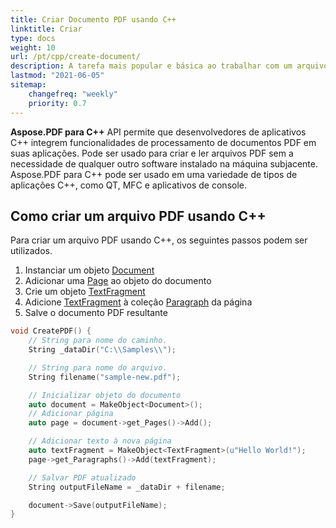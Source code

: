 ```yaml
---
title: Criar Documento PDF usando C++
linktitle: Criar
type: docs
weight: 10
url: /pt/cpp/create-document/
description: A tarefa mais popular e básica ao trabalhar com um arquivo PDF é criar um documento do zero. Use a biblioteca Aspose.PDF para C++.
lastmod: "2021-06-05"
sitemap:
    changefreq: "weekly"
    priority: 0.7
---
```


**Aspose.PDF para C++** API permite que desenvolvedores de aplicativos C++ integrem funcionalidades de processamento de documentos PDF em suas aplicações. Pode ser usado para criar e ler arquivos PDF sem a necessidade de qualquer outro software instalado na máquina subjacente. Aspose.PDF para C++ pode ser usado em uma variedade de tipos de aplicações C++, como QT, MFC e aplicativos de console.

## Como criar um arquivo PDF usando C++

Para criar um arquivo PDF usando C++, os seguintes passos podem ser utilizados.

1. Instanciar um objeto [Document](https://reference.aspose.com/pdf/cpp/class/aspose.pdf.document)
1. Adicionar uma [Page](https://reference.aspose.com/pdf/cpp/class/aspose.pdf.page/) ao objeto do documento
1. Crie um objeto [TextFragment](https://reference.aspose.com/pdf/cpp/class/aspose.pdf.te_x_fragment/)
1. Adicione [TextFragment](https://reference.aspose.com/pdf/cpp/class/aspose.pdf.te_x_fragment/) à coleção [Paragraph](https://reference.aspose.com/pdf/cpp/class/aspose.pdf.paragraphs/) da página
1. Salve o documento PDF resultante

```cpp
void CreatePDF() {
    // String para nome do caminho.
    String _dataDir("C:\\Samples\\");

    // String para nome do arquivo.
    String filename("sample-new.pdf");

    // Inicializar objeto do documento
    auto document = MakeObject<Document>();
    // Adicionar página
    auto page = document->get_Pages()->Add();

    // Adicionar texto à nova página
    auto textFragment = MakeObject<TextFragment>(u"Hello World!");
    page->get_Paragraphs()->Add(textFragment);

    // Salvar PDF atualizado
    String outputFileName = _dataDir + filename;

    document->Save(outputFileName);
}
```